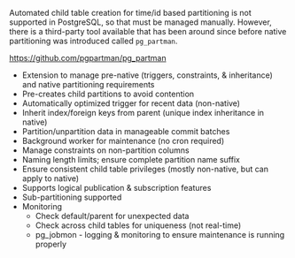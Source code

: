 Automated child table creation for time/id based partitioning is not supported in PostgreSQL, so that must be managed manually. However, there is a third-party tool available that has been around since before native partitioning was introduced called `pg_partman`.

https://github.com/pgpartman/pg_partman

 * Extension to manage pre-native (triggers, constraints, & inheritance) and native partitioning requirements 
 * Pre-creates child partitions to avoid contention
 * Automatically optimized trigger for recent data (non-native)
 * Inherit index/foreign keys from parent (unique index inheritance in native)
 * Partition/unpartition data in manageable commit batches
 * Background worker for maintenance (no cron required)
 * Manage constraints on non-partition columns
 * Naming length limits; ensure complete partition name suffix
 * Ensure consistent child table privileges (mostly non-native, but can apply to native)
 * Supports logical publication & subscription features
 * Sub-partitioning supported
 * Monitoring
    * Check default/parent for unexpected data
    * Check across child tables for uniqueness (not real-time)
    * pg_jobmon - logging & monitoring to ensure maintenance is running properly


